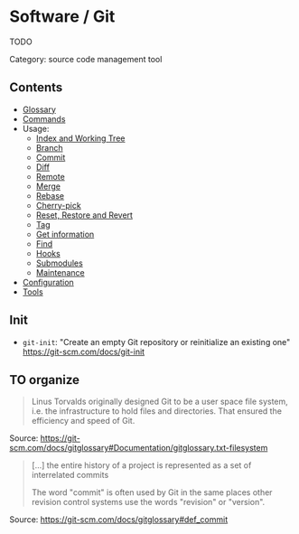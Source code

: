 # Software / Git

TODO

Category: source code management tool

## Contents

- [Glossary](glossary.md)
- [Commands](commands.md)
- Usage:
  - [Index and Working Tree](index-working-tree.md)
  - [Branch](branch.md)
  - [Commit](commit.md)
  - [Diff](diff.md)
  - [Remote](remote.md)
  - [Merge](merge.md)
  - [Rebase](rebase.md)
  - [Cherry-pick](cherry-pick.md)
  - [Reset, Restore and Revert](reset-restore-revert.md)
  - [Tag](tag.md)
  - [Get information](get-information.md)
  - [Find](find.md)
  - [Hooks](hooks.md)
  - [Submodules](submodules.md)
  - [Maintenance](maintenance.md)
- [Configuration](configuration.md)
- [Tools](tools.md)

## Init

- `git-init`: "Create an empty Git repository or reinitialize an existing one"
  <https://git-scm.com/docs/git-init>

## TO organize

> Linus Torvalds originally designed Git to be a user space file system, i.e. the infrastructure
  to hold files and directories. That ensured the efficiency and speed of Git.

Source: https://git-scm.com/docs/gitglossary#Documentation/gitglossary.txt-filesystem

> [...] the entire history of a project is represented as a set of interrelated commits
>
> The word "commit" is often used by Git in the same places other revision control systems
  use the words "revision" or "version".

Source: https://git-scm.com/docs/gitglossary#def_commit
